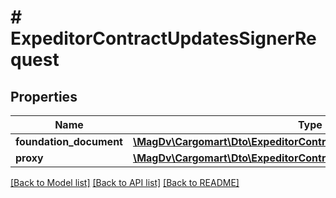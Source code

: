 # # ExpeditorContractUpdatesSignerRequest

## Properties

Name | Type | Description | Notes
------------ | ------------- | ------------- | -------------
**foundation_document** | [**\MagDv\Cargomart\Dto\ExpeditorContractUpdatesFoundationDocument**](ExpeditorContractUpdatesFoundationDocument.md) |  | [optional]
**proxy** | [**\MagDv\Cargomart\Dto\ExpeditorContractUpdatesProxyRequest**](ExpeditorContractUpdatesProxyRequest.md) |  | [optional]

[[Back to Model list]](../../README.md#models) [[Back to API list]](../../README.md#endpoints) [[Back to README]](../../README.md)

